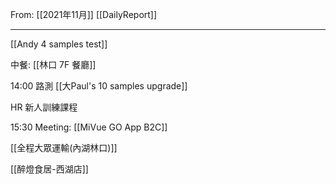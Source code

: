From: [[2021年11月]]
[[DailyReport]]

---

[[Andy 4 samples test]]

中餐: [[林口 7F 餐廳]]

14:00 路測 [[大Paul's 10 samples upgrade]]

HR 新人訓練課程

15:30 Meeting: [[MiVue GO App B2C]]

[[全程大眾運輸(內湖林口)]]

[[醉燈食居-西湖店]]

